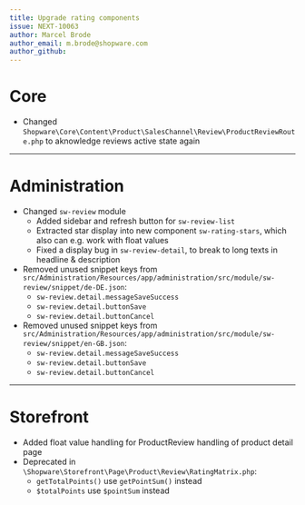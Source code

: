 ```yaml
---
title: Upgrade rating components
issue: NEXT-10063
author: Marcel Brode
author_email: m.brode@shopware.com
author_github:
---
```

# Core
* Changed `Shopware\Core\Content\Product\SalesChannel\Review\ProductReviewRoute.php` to aknowledge reviews active state again  
___
# Administration
* Changed `sw-review` module
    * Added sidebar and refresh button for `sw-review-list`
    * Extracted star display into new component `sw-rating-stars`, which also can e.g. work with float values
    * Fixed a display bug in `sw-review-detail`, to break to long texts in headline & description
* Removed unused snippet keys from `src/Administration/Resources/app/administration/src/module/sw-review/snippet/de-DE.json`:
    * `sw-review.detail.messageSaveSuccess`
    * `sw-review.detail.buttonSave`
    * `sw-review.detail.buttonCancel`
* Removed unused snippet keys from `src/Administration/Resources/app/administration/src/module/sw-review/snippet/en-GB.json`:
    * `sw-review.detail.messageSaveSuccess`
    * `sw-review.detail.buttonSave`
    * `sw-review.detail.buttonCancel` 
___
# Storefront
* Added float value handling for ProductReview handling of product detail page
* Deprecated in `\Shopware\Storefront\Page\Product\Review\RatingMatrix.php`:
    * `getTotalPoints()` use `getPointSum()` instead
    * `$totalPoints` use `$pointSum` instead
